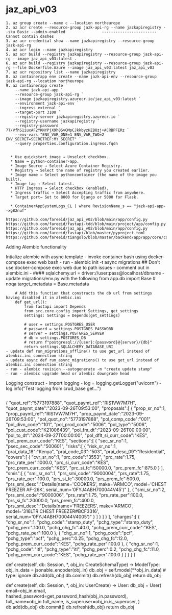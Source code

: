 # jaz_api_v03
```
1. az group create --name c --location northeurope
2. az acr create --resource-group jazk-api-rg --name jazkapiregistry --sku Basic --admin-enabled                ------------------------Cannot contain dashes
3. az acr credential show --name jazkapiregistry --resource-group jazk-api-rg
4. az acr login --name jazkapiregistry
5. az acr build --registry jazkapiregistry --resource-group jazk-api-rg --image jaz_api_v03:latest .
6. az acr build --registry jazkapiregistry --resource-group jazk-api-rg --file Dockerfile.Azure --image jaz_api_v03:latest jaz_api_v03
7. az acr repository list --name jazkapiregistry
8. az containerapp env create --name jazk-api-env --resource-group jazk-api-rg --location northeurope
9. az containerapp create `
    --name jazk-api-app `
    --resource-group jazk-api-rg `
    --image jazkapiregistry.azurecr.io/jaz_api_v03:latest `
    --environment jazk-api-env `
    --ingress external `
    --target-port 3100 `
    --registry-server jazkapiregistry.azurecr.io `
    --registry-username jazkapiregistry `
    --registry-password 7T/VfhS1iuxAF2YKNYPjX9h8SvOMpCJkkbyzHZBOzj+ACRBPFERz `
    --env-vars "ENV_VAR_ONE=1 ENV_VAR_TWO=2 ENV_SECRET=SECRETREF:MY_SECRET" `
    --query properties.configuration.ingress.fqdn


  * Use quickstart image → Unselect checkbox.
  * Name → python-container-app.
  * Image Source → Select Azure Container Registry.
  * Registry → Select the name of registry you created earlier.
  * Image name → Select pythoncontainer (the name of the image you built).
  * Image tag → Select latest.
  * HTTP Ingress → Select checkbox (enabled).
  * Ingress traffic → Select Accepting traffic from anywhere.
  * Target port→ Set to 8000 for Django or 5000 for Flask.

  * ContainerAppSystemLogs_CL | where RevisionName_s == "jazk-api-app--xg82nuf"

https://github.com/fareeid/jaz_api_v02/blob/main/app/config.py
https://github.com/fareeid/fastapi-tdd/blob/main/project/app/config.py
https://github.com/fareeid/jaz_api_v02/blob/main/app/config.py
https://github.com/fareeid/fastapi/blob/master/pyproject.toml
https://github.com/fareeid/tiangolo/blob/master/backend/app/app/core/config.py

```
Adding Alembic functionality

Intialize alembic with async template
    - invoke container bash using docker-compose exec web bash
    - run - alembic init -t async migrations   ## Don't use docker-compose exec web  due to path issues
    - comment out in alembic.ini - #### sqlalchemy.url  = driver://user:pass@localhost/dbname
    - update migrations/env.py with the following
        from app.db import Base # noqa
        target_metadata = Base.metadata

        # Add this function that constructs the db url from settings having disabled it in alembic.ini
        def get_url():
            from fastapi import Depends
            from src.core.config import Settings, get_settings
            settings: Settings = Depends(get_settings)

            # user = settings.POSTGRES_USER
            # password = settings.POSTGRES_PASSWORD
            # server = settings.POSTGRES_SERVER
            # db = settings.POSTGRES_DB
            # return f"postgresql://{user}:{password}@{server}/{db}"
            return settings.SQLALCHEMY_DATABASE_URI
    - update def run_migrations_offline() to use get_url instead of alembic.ini connection string
    - update async def run_async_migrations() to use get_url instead of alembic.ini connection string
    - run - alembic revision --autogenerate -m "create update stamp"
    - run - alembic upgrade head or alembic downgrade head

Logging construct
    - import logging
    - log = logging.getLogger("uvicorn")
    - log.info("Test logging from crud_base get...")

```

```
{
   "quot_ref":"5773197888",
   "quot_paymt_ref":"RIS1VW7M7H",
   "quot_paymt_date":"2023-09-26T09:53:00",
   "proposals":[
      {
         "prop_sr_no":1,
         "prop_paymt_ref":"RIS1VW7M7H",
         "prop_paymt_date":"2023-09-26T09:53:00",
         "pol_quot_no":"5773197888",
         "pol_comp_code":"001",
         "pol_divn_code":"101",
         "pol_prod_code":"5006",
         "pol_type":"5006",
         "pol_cust_code":"K21006439",
         "pol_fm_dt":"2023-09-26T00:00:00",
         "pol_to_dt":"2024-09-27T00:00:00",
         "pol_dflt_si_curr_code":"KES",
         "pol_prem_curr_code":"KES",
         "sections":[
            {
               "sec_sr_no":1,
               "psec_sec_code":"500601",
               "risks":[
                  {
                     "risk_sr_no":1,
                     "prai_data_18":"Kenya",
                     "prai_code_03":"503",
                     "prai_desc_09":"Residential",
                     "covers":[
                        {
                           "cvr_sr_no":1,
                           "prc_code":"3553",
                           "prc_rate":1.75,
                           "prc_rate_per":1000.0,
                           "prc_si_curr_code":"KES",
                           "prc_prem_curr_code":"KES",
                           "prc_si_fc":50000.0,
                           "prc_prem_fc":875.0
                        }
                     ],
                     "smis":[
                        {
                           "smi_sr_no":1,
                           "prs_smi_code":"9000004",
                           "prs_rate":1.75,
                           "prs_rate_per":100.0,
                           "prs_si_fc":30000.0,
                           "prs_prem_fc":500.0,
                           "prs_smi_desc":"Details(name='COOKERS', make='ARMCO', model='CHEST FREEZER AF-26K', serial_num='0FYJ4ABH700044V45')"
                        },
                        {
                           "smi_sr_no":2,
                           "prs_smi_code":"9000006",
                           "prs_rate":1.75,
                           "prs_rate_per":100.0,
                           "prs_si_fc":20000.0,
                           "prs_prem_fc":400.0,
                           "prs_smi_desc":"Details(name='FREEZERS', make='ARMCO', model='316LTR CHEST FREEZER#BCF3316', serial_num='0FYJ4ABH700044V4005')"
                        }
                     ]
                  }
               ]
            }
         ],
         "charges":[
            {
               "chg_sr_no":1,
               "pchg_code":"stamp_duty",
               "pchg_type":"stamp_duty",
               "pchg_perc":100.0,
               "pchg_chg_fc":40.0,
               "pchg_prem_curr_code":"KES",
               "pchg_rate_per":100.0
            },
            {
               "chg_sr_no":1,
               "pchg_code":"pcf",
               "pchg_type":"pcf",
               "pchg_perc":0.25,
               "pchg_chg_fc":12.0,
               "pchg_prem_curr_code":"KES",
               "pchg_rate_per":100.0
            },
            {
               "chg_sr_no":1,
               "pchg_code":"itl",
               "pchg_type":"itl",
               "pchg_perc":0.2,
               "pchg_chg_fc":11.0,
               "pchg_prem_curr_code":"KES",
               "pchg_rate_per":100.0
            }
         ]
      }
   ]
}

def create(self, db: Session, *, obj_in: CreateSchemaType) -> ModelType:
	obj_in_data = jsonable_encoder(obj_in)
	db_obj = self.model(**obj_in_data)  # type: ignore
	db.add(db_obj)
	db.commit()
	db.refresh(db_obj)
	return db_obj
	

def create(self, db: Session, *, obj_in: UserCreate) -> User:
	db_obj = User(
		email=obj_in.email,
		hashed_password=get_password_hash(obj_in.password),
		full_name=obj_in.full_name,
		is_superuser=obj_in.is_superuser,
	)
	db.add(db_obj)
	db.commit()
	db.refresh(db_obj)
	return db_obj
```